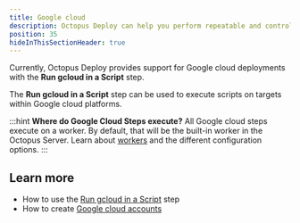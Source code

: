 ```yaml
---
title: Google cloud
description: Octopus Deploy can help you perform repeatable and controlled deployments of your applications into Google cloud platforms.
position: 35
hideInThisSectionHeader: true
---
```


Currently, Octopus Deploy provides support for Google cloud deployments with the **Run gcloud in a Script** step.

The **Run gcloud in a Script** step can be used to execute scripts on targets within Google cloud platforms.

:::hint
**Where do Google Cloud Steps execute?**
All Google cloud steps execute on a worker. By default, that will be the built-in worker in the Octopus Server. Learn about [workers](/docs/infrastructure/workers/index.md) and the different configuration options.
:::

## Learn more

- How to use the [Run gcloud in a Script](/docs/deployments/google-cloud/run-gcloud-script/index.md) step
- How to create [Google cloud accounts](/docs/infrastructure/accounts/google-cloud/index.md)